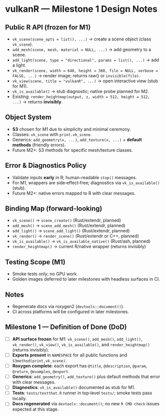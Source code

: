 # vulkanR — Milestone 1 Design Notes

## Public R API (frozen for M1)

- `vk_scene(scene_opts = list(), ...)` → create a scene object (class `vk_scene`).
- `add_mesh(scene, mesh, material = NULL, ...)` → add geometry to a scene.
- `add_light(scene, type = "directional", params = list(), ...)` → add a light.
- `vk_render(scene, width = 640, height = 360, file = NULL, verbose = FALSE, ...)` → render image; returns raw() or `invisible(file)`.
- `vk_view(scene, title = "vulkanR", ...)` → open interactive view (stub for M1).
- `vk_is_available()` → stub diagnostic; native probe planned for M2.
- Existing: `render_heightmap(output, z, width = 512, height = 512, ...)` → returns **invisibly**.

## Object System

- **S3** chosen for M1 due to simplicity and minimal ceremony.
- Classes: `vk_scene` with `print.vk_scene`.
- Generics: `add_geometry(x, ...)`, `add_texture(x, ...)` + **default methods** (friendly errors).
- Future M2+: S3 methods for specific mesh/texture classes.

## Error & Diagnostics Policy

- Validate inputs **early** in R; human-readable `stop()` messages.
- For M1, wrappers are side‑effect‑free; diagnostics via `vk_is_available()` (stub).
- Future M2+: native errors mapped to R with clear messages.

## Binding Map (forward-looking)

- `vk_scene()` → `scene_create()` (Rust/extendr, planned)
- `add_mesh()` → `scene_add_mesh()` (Rust/extendr, planned)
- `add_light()` → `scene_add_light()` (Rust/extendr, planned)
- `vk_render()` → `render_scene()` (Rust/extendr or C++, planned)
- `vk_is_available()` → `vk_is_available_native()` (Rust/ash, planned)
- `render_heightmap()` → current R/native wrapper (returns invisibly)

## Testing Scope (M1)

- Smoke tests only; no GPU work.
- Golden images deferred to later milestones with headless surfaces in CI.

## Notes

- Regenerate docs via roxygen2 (`devtools::document()`).
- CI across platforms will be configured in later milestones.

## Milestone 1 — Definition of Done (DoD)

- [ ] **API surface frozen** for M1: `vk_scene()`, `add_mesh()`, `add_light()`, `vk_render()`, `vk_view()`, `vk_is_available()`, and `render_heightmap()` (returns invisibly).
- [ ] **Exports present** in `NAMESPACE` for all public functions and `S3method(print,vk_scene)`.
- [ ] **Roxygen complete**: each export has `@title`, `@description`, `@param`, `@return`, `@examples`, `@export`.
- [ ] **Generics**: `add_geometry()`, `add_texture()` plus default methods that error with clear messages.
- [ ] **Diagnostics**: `vk_is_available()` documented as stub for M1.
- [ ] **Tests**: `tests/testthat.R` runner in top‑level `tests/`; smoke tests pass locally.
- [ ] **Docs regenerated** via `devtools::document()`; no new `R CMD check` issues expected at this stage.